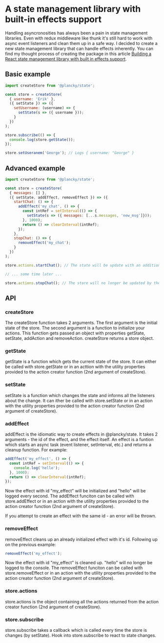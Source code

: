 # A state management library with built-in effects support

Handling asyncronosities has always been a pain in state management libraries. Even with redux middleware like thunk it's still hard to work with async event listeners and clean them up in a safe way. I decided to create a new state management library that can handle effects inherently. You can find my thought process of creating the package in this article [Building a React state management library with built in effects support](https://itnext.io/building-a-react-state-management-library-with-built-in-effects-support-36c5f5358dc2).


## Basic example
```js
import createStore from '@plancky/state';

const store = createStore(
  { username: 'Erik' },
  ({ setState }) => ({
    setUsername: (username) => {
      setState(s => ({ username }));
    }
  })
);

store.subscribe(() => {
  console.log(store.getState());
});

store.setUseranem('George'); // Logs { username: "George" }
```

## Advanced example
```js
import createStore from '@plancky/state';

const store = createStore(
  { messages: [] },
  ({ setState, addEffect, removeEffect }) => ({
    startChat: () => {
      addEffect('my_chat', () => {
        const intRef = setInterval(() => {
          setState(s => ({ messages: [...s.messages, 'new_msg']}));
        }, 1000);
        return () => clearInterval(intRef);
      });
    },
    stopChat: () => {
      removeEffect('my_chat');
    }
  })
);

store.actions.startChat(); // The state will be update with an additional message every second

// ... some time later ...

store.actions.stopChat(); // The store will no longer be updated by the effect
```

## API

### createStore
The createStore function takes 2 arguments. The first argument is the initial state of the store. The second argument is a function to initialize your actions. This function gets passed an object with properties getState, setState, addAction and removeAction. createStore returns a store object.

### getState
getState is a function which gets the current state of the store. It can either be called with store.getState or in an acttion with the utility properties provided to the action creator function (2nd argument of createStore).

### setState
setState is a function which changes the state and informs all the listeners about the change. It can ither be called with store.setState or in an action with the utility properties provided to the action creator function (2nd argument of createStore).

### addEffect
addEffect is the idiomatic way to create effects in @plancky/state. It takes 2 arguments - the id of the effect, and the effect itself. An effect is a funtion which starts an async task (event listener, setInterval, etc.) and returns a cleanup function. For example:
```js
addEffect('my_effect', () => {
  const intRef = setInterval(() => {
    console.log('hello');
  }, 1000);
  return () => clearInterval(intRef);
});
```
Now the effect with id "my_effect" will be initialized and "hello" will be logged every second. The addEffect funciton can be called with store.addEffect or in an action with the utility properties provided to the action creator function (2nd argument of createStore).

If you attempt to create an effect with the same id - an error will be thrown.

### removeEffect
removeEffect cleans up an already initialized effect with it's id. Following up on the previous example:
```js
removeEffect('my_effect');
```
Now the effect with id "my_effect" is cleaned up. "hello" will no longer be logged to the console. The removeEffect funciton can be called with store.removeEffect or in an action with the utility properties provided to the action creator function (2nd argument of createStore).

### store.actions
store.actions is the object containing all the actions returned from the action creator function (2nd argument of createStore).

### store.subscribe
store.subscribe takes a callback which is called every time the store is changes (by setState). Hook into store.subscribe to react to state changes.